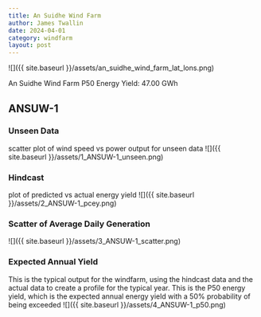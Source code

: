 ```yaml
---
title: An Suidhe Wind Farm
author: James Twallin
date: 2024-04-01
category: windfarm
layout: post
---
```

![]({{ site.baseurl }}/assets/an_suidhe_wind_farm_lat_lons.png)

An Suidhe Wind Farm P50 Energy Yield: 47.00 GWh

ANSUW-1
-------------
### Unseen Data 
scatter plot of wind speed vs power output for unseen data
![]({{ site.baseurl }}/assets/1_ANSUW-1_unseen.png)
### Hindcast 
plot of predicted vs actual energy yield
![]({{ site.baseurl }}/assets/2_ANSUW-1_pcey.png)
### Scatter of Average Daily Generation 

![]({{ site.baseurl }}/assets/3_ANSUW-1_scatter.png)
### Expected Annual Yield 
This is the typical output for the windfarm, using the hindcast data and the actual data to create a profile for the typical year. This is the P50 energy yield, which is the expected annual energy yield with a 50% probability of being exceeded
![]({{ site.baseurl }}/assets/4_ANSUW-1_p50.png)

